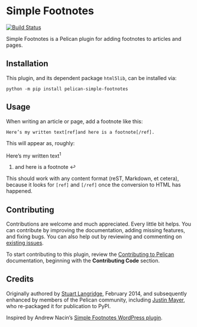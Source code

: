 Simple Footnotes
================

[![Build Status](https://img.shields.io/github/workflow/status/pelican-plugins/simple-footnotes/build)](https://github.com/pelican-plugins/simple-footnotes/actions)

Simple Footnotes is a Pelican plugin for adding footnotes to articles and pages.

Installation
------------

This plugin, and its dependent package `html5lib`, can be installed via:

    python -m pip install pelican-simple-footnotes

Usage
-----

When writing an article or page, add a footnote like this:

    Here’s my written text[ref]and here is a footnote[/ref].

This will appear as, roughly:

Here’s my written text<sup>1</sup>

 1. and here is a footnote ↩

This should work with any content format (reST, Markdown, et cetera), because
it looks for `[ref]` and `[/ref]` once the conversion to HTML has happened.

Contributing
------------

Contributions are welcome and much appreciated. Every little bit helps. You can contribute by improving the documentation, adding missing features, and fixing bugs. You can also help out by reviewing and commenting on [existing issues][].

To start contributing to this plugin, review the [Contributing to Pelican][] documentation, beginning with the **Contributing Code** section.

Credits
-------

Originally authored by [Stuart Langridge](https://kryogenix.org/), February 2014,
and subsequently enhanced by members of the Pelican community, including
[Justin Mayer](https://justinmayer.com/), who re-packaged it for publication to
PyPI.

Inspired by Andrew Nacin’s [Simple Footnotes WordPress plugin](https://wordpress.org/plugins/simple-footnotes/).


[existing issues]: https://github.com/pelican-plugins/simple-footnotes/issues
[Contributing to Pelican]: https://docs.getpelican.com/en/latest/contribute.html
